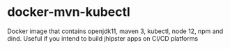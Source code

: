 # docker-mvn-kubectl

Docker image that contains openjdk11, maven 3, kubectl, node 12, npm and dind. Useful if you intend to build jhipster apps on CI/CD platforms
